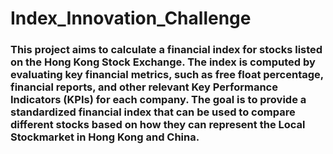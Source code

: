 #   Index_Innovation_Challenge
### This project aims to calculate a financial index for stocks listed on the Hong Kong Stock Exchange. The index is computed by evaluating key financial metrics, such as free float percentage, financial reports, and other relevant Key Performance Indicators (KPIs) for each company. The goal is to  provide a standardized financial index that can be used to compare different stocks based on how they can represent the Local Stockmarket in Hong Kong and China.
